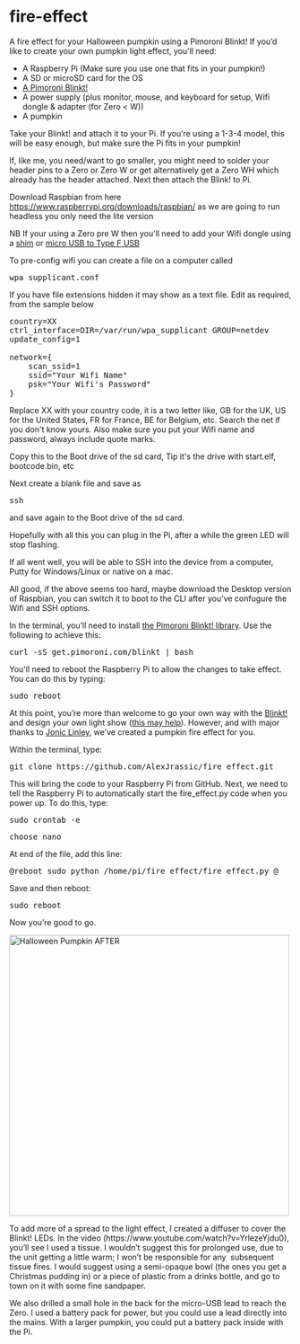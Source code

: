 # fire-effect
A fire effect for your Halloween pumpkin using a Pimoroni Blinkt!
If you’d like to create your own pumpkin light effect, you'll need:
<ul>
 	<li>A Raspberry Pi (Make sure you use one that fits in your pumpkin!)</li>
  <li>A SD or microSD card for the OS
 	<li><a href="https://shop.pimoroni.com/products/blinkt">A Pimoroni Blinkt!</a></li>
 	<li>A power supply (plus monitor, mouse, and keyboard for setup, Wifi dongle & adapter (for Zero < W))</li>
 	<li>A pumpkin</li>
</ul>
<p class="p1"><span class="s1">Take your Blinkt! and attach it to your Pi. If you’re using a 1-3-4 model, this will be easy enough, but make sure the Pi fits in your pumpkin!

If, like me, you need/want to go smaller, you might need to solder your header pins to a Zero or Zero W or get alternatively get a Zero WH  which already has the header attached.  Next then attach the Blink! to Pi.</span></p>

Download Raspbian from here https://www.raspberrypi.org/downloads/raspbian/ as we are going to run headless you only need the lite version

NB If your using a Zero pre W then you'll need to add your Wifi dongle using a <a href="https://shop.pimoroni.com/products/usb-to-microusb-otg-converter-shim"> shim</a> or <a href="https://shop.pimoroni.com/products/usb-to-micro-usb-a-adapter"> micro USB to Type F USB</a>

To pre-config wifi you can create a file on a computer called

<pre>wpa_supplicant.conf</pre>

If you have file extensions hidden it may show as a text file. Edit as required, from the sample below

<pre>country=XX
ctrl_interface=DIR=/var/run/wpa_supplicant GROUP=netdev
update_config=1

network={
    scan_ssid=1
    ssid="Your Wifi Name"
    psk="Your Wifi's Password"
}</pre>

Replace XX with your country code, it is a two letter like, GB for the UK, US for the United States, FR for France, BE for Belgium, etc.  Search the net if you don't know yours.  Also make sure you put your Wifi name and password, always include quote marks.

Copy this to the Boot drive of the sd card, Tip it's the drive with start.elf, bootcode.bin, etc

Next create a blank file and save as <pre>ssh</pre> and save again to the Boot drive of the sd card.

Hopefully with all this you can plug in the Pi, after a while the green LED will stop flashing.

If all went well, you will be able to SSH into the device from a computer, Putty for Windows/Linux or native on a mac.

All good, if the above seems too hard, maybe download the Desktop version of Raspbian, you can switch it to boot to the CLI after you've confugure the Wifi and SSH options.

 <p class="p1"><span class="s1">In the terminal, you’ll need to install <a href="https://learn.pimoroni.com/tutorial/sandyj/getting-started-with-blinkt">the Pimoroni Blinkt! library</a>. Use the following to achieve this:</span></p>

<pre>curl -sS get.pimoroni.com/blinkt | bash</pre>
You'll need to reboot the Raspberry Pi to allow the changes to take effect. You can do this by typing:
<pre>sudo reboot</pre>
<p class="p1"><span class="s1">At this point, you’re more than welcome to go your own way with the <a href="https://shop.pimoroni.com/products/blinkt">Blinkt!</a> and design your own light show (<a href="https://learn.pimoroni.com/tutorial/sandyj/getting-started-with-blinkt">this may help</a>). However, and with major thanks to <a href="https://twitter.com/jonic">Jonic Linley</a>, we’ve created a pumpkin fire effect for you.</span></p>
<p class="p1"><span class="s1">Within the terminal, type:</span></p>

<pre>git clone https://github.com/AlexJrassic/fire_effect.git</pre>
This will bring the code to your Raspberry Pi from GitHub. Next, we need to tell the Raspberry Pi to automatically start the fire_effect.py code when you power up. To do this, type:
<pre>sudo crontab -e</pre>
<pre>choose nano</pre>
At end of the file, add this line:
<pre>@reboot sudo python /home/pi/fire_effect/fire_effect.py @</pre>
Save and then reboot:
<pre>sudo reboot
</pre>
<p class="p1"><span class="s1">Now you’re good to go. </span></p>
<p class="p1"><img class="aligncenter wp-image-26300 size-large" src="https://www.raspberrypi.org/wp-content/uploads/2016/10/IMG_9917-e1477571770975-500x500.jpg" alt="Halloween Pumpkin AFTER" width="500" height="500" /></p>
<p class="p1"><span class="s1">To add more of a spread to the light effect, I created a diffuser to cover the Blinkt! LEDs. In the video (https://www.youtube.com/watch?v=YrlezeYjdu0), you’ll see I used a tissue. I wouldn’t suggest this for prolonged use, due to the unit getting a little warm; I won’t be responsible for any  subsequent tissue fires. I would suggest using a semi-opaque bowl (the ones you get a Christmas pudding in) or a piece of plastic from a drinks bottle, and go to town on it with some fine sandpaper.</span></p>
<p class="p1">We also drilled a small hole in the back for the micro-USB lead to reach the Zero. I used a battery pack for power, but you could use a lead directly into the mains. With a larger pumpkin, you could put a battery pack inside with the Pi.</p>
